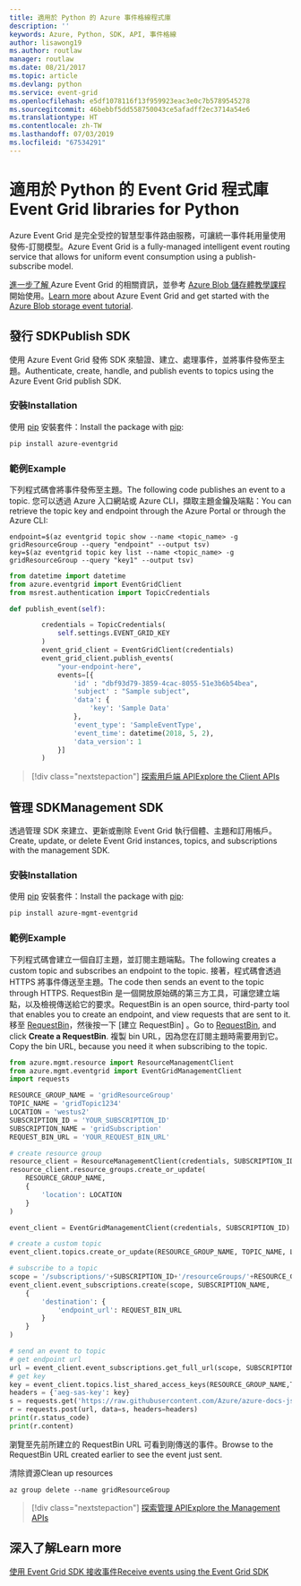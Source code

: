 ```yaml
---
title: 適用於 Python 的 Azure 事件格線程式庫
description: ''
keywords: Azure, Python, SDK, API, 事件格線
author: lisawong19
ms.author: routlaw
manager: routlaw
ms.date: 08/21/2017
ms.topic: article
ms.devlang: python
ms.service: event-grid
ms.openlocfilehash: e5df1078116f13f959923eac3e0c7b5789545278
ms.sourcegitcommit: 46bebbf5dd558750043ce5afadff2ec3714a54e6
ms.translationtype: HT
ms.contentlocale: zh-TW
ms.lasthandoff: 07/03/2019
ms.locfileid: "67534291"
---
```

# <a name="event-grid-libraries-for-python"></a><span data-ttu-id="024be-103">適用於 Python 的 Event Grid 程式庫</span><span class="sxs-lookup"><span data-stu-id="024be-103">Event Grid libraries for Python</span></span>


<span data-ttu-id="024be-104">Azure Event Grid 是完全受控的智慧型事件路由服務，可讓統一事件耗用量使用發佈-訂閱模型。</span><span class="sxs-lookup"><span data-stu-id="024be-104">Azure Event Grid is a fully-managed intelligent event routing service that allows for uniform event consumption using a publish-subscribe model.</span></span>

<span data-ttu-id="024be-105">[進一步了解 ](/azure/event-grid/overview)Azure Event Grid 的相關資訊，並參考 [Azure Blob 儲存體教學課程](/azure/storage/blobs/storage-blob-event-quickstart)開始使用。</span><span class="sxs-lookup"><span data-stu-id="024be-105">[Learn more](/azure/event-grid/overview) about Azure Event Grid and get started with the [Azure Blob storage event tutorial](/azure/storage/blobs/storage-blob-event-quickstart).</span></span> 

## <a name="publish-sdk"></a><span data-ttu-id="024be-106">發行 SDK</span><span class="sxs-lookup"><span data-stu-id="024be-106">Publish SDK</span></span>

<span data-ttu-id="024be-107">使用 Azure Event Grid 發佈 SDK 來驗證、建立、處理事件，並將事件發佈至主題。</span><span class="sxs-lookup"><span data-stu-id="024be-107">Authenticate, create, handle, and publish events to topics using the Azure Event Grid publish SDK.</span></span>

### <a name="installation"></a><span data-ttu-id="024be-108">安裝</span><span class="sxs-lookup"><span data-stu-id="024be-108">Installation</span></span> 

<span data-ttu-id="024be-109">使用 [pip](https://pip.pypa.io/en/stable/quickstart/) 安裝套件：</span><span class="sxs-lookup"><span data-stu-id="024be-109">Install the package with [pip](https://pip.pypa.io/en/stable/quickstart/):</span></span>

```bash
pip install azure-eventgrid
```

### <a name="example"></a><span data-ttu-id="024be-110">範例</span><span class="sxs-lookup"><span data-stu-id="024be-110">Example</span></span> 

<span data-ttu-id="024be-111">下列程式碼會將事件發佈至主題。</span><span class="sxs-lookup"><span data-stu-id="024be-111">The following code publishes an event to a topic.</span></span> <span data-ttu-id="024be-112">您可以透過 Azure 入口網站或 Azure CLI，擷取主題金鑰及端點：</span><span class="sxs-lookup"><span data-stu-id="024be-112">You can retrieve the topic key and endpoint through the Azure Portal or through the Azure CLI:</span></span>

```azurecli-interactive
endpoint=$(az eventgrid topic show --name <topic_name> -g gridResourceGroup --query "endpoint" --output tsv)
key=$(az eventgrid topic key list --name <topic_name> -g gridResourceGroup --query "key1" --output tsv)
```

```python
from datetime import datetime
from azure.eventgrid import EventGridClient
from msrest.authentication import TopicCredentials

def publish_event(self):

        credentials = TopicCredentials(
            self.settings.EVENT_GRID_KEY
        )
        event_grid_client = EventGridClient(credentials)
        event_grid_client.publish_events(
            "your-endpoint-here",
            events=[{
                'id' : "dbf93d79-3859-4cac-8055-51e3b6b54bea",
                'subject' : "Sample subject",
                'data': {
                    'key': 'Sample Data'
                },
                'event_type': 'SampleEventType',
                'event_time': datetime(2018, 5, 2),
                'data_version': 1
            }]
        )
```

> [!div class="nextstepaction"]
> [<span data-ttu-id="024be-113">探索用戶端 API</span><span class="sxs-lookup"><span data-stu-id="024be-113">Explore the Client APIs</span></span>](/python/api/overview/azure/eventgrid/client)

## <a name="management-sdk"></a><span data-ttu-id="024be-114">管理 SDK</span><span class="sxs-lookup"><span data-stu-id="024be-114">Management SDK</span></span>

<span data-ttu-id="024be-115">透過管理 SDK 來建立、更新或刪除 Event Grid 執行個體、主題和訂用帳戶。</span><span class="sxs-lookup"><span data-stu-id="024be-115">Create, update, or delete Event Grid instances, topics, and subscriptions with the management SDK.</span></span>

### <a name="installation"></a><span data-ttu-id="024be-116">安裝</span><span class="sxs-lookup"><span data-stu-id="024be-116">Installation</span></span> 

<span data-ttu-id="024be-117">使用 [pip](https://pip.pypa.io/en/stable/quickstart/) 安裝套件：</span><span class="sxs-lookup"><span data-stu-id="024be-117">Install the package with [pip](https://pip.pypa.io/en/stable/quickstart/):</span></span>

```bash
pip install azure-mgmt-eventgrid
```

### <a name="example"></a><span data-ttu-id="024be-118">範例</span><span class="sxs-lookup"><span data-stu-id="024be-118">Example</span></span>

<span data-ttu-id="024be-119">下列程式碼會建立一個自訂主題，並訂閱主題端點。</span><span class="sxs-lookup"><span data-stu-id="024be-119">The following creates a custom topic and subscribes an endpoint to the topic.</span></span> <span data-ttu-id="024be-120">接著，程式碼會透過 HTTPS 將事件傳送至主題。</span><span class="sxs-lookup"><span data-stu-id="024be-120">The code then sends an event to the topic through HTTPS.</span></span>
<span data-ttu-id="024be-121">RequestBin 是一個開放原始碼的第三方工具，可讓您建立端點，以及檢視傳送給它的要求。</span><span class="sxs-lookup"><span data-stu-id="024be-121">RequestBin is an open source, third-party tool that enables you to create an endpoint, and view requests that are sent to it.</span></span> <span data-ttu-id="024be-122">移至 [RequestBin](https://requestbin.com)，然後按一下 [建立 RequestBin]  。</span><span class="sxs-lookup"><span data-stu-id="024be-122">Go to [RequestBin](https://requestbin.com), and click **Create a RequestBin**.</span></span> <span data-ttu-id="024be-123">複製 bin URL，因為您在訂閱主題時需要用到它。</span><span class="sxs-lookup"><span data-stu-id="024be-123">Copy the bin URL, because you need it when subscribing to the topic.</span></span>

```python
from azure.mgmt.resource import ResourceManagementClient
from azure.mgmt.eventgrid import EventGridManagementClient
import requests

RESOURCE_GROUP_NAME = 'gridResourceGroup'
TOPIC_NAME = 'gridTopic1234'
LOCATION = 'westus2'
SUBSCRIPTION_ID = 'YOUR_SUBSCRIPTION_ID'
SUBSCRIPTION_NAME = 'gridSubscription'
REQUEST_BIN_URL = 'YOUR_REQUEST_BIN_URL'

# create resource group
resource_client = ResourceManagementClient(credentials, SUBSCRIPTION_ID)
resource_client.resource_groups.create_or_update(
    RESOURCE_GROUP_NAME,
    {
        'location': LOCATION
    }
)

event_client = EventGridManagementClient(credentials, SUBSCRIPTION_ID)

# create a custom topic
event_client.topics.create_or_update(RESOURCE_GROUP_NAME, TOPIC_NAME, LOCATION)

# subscribe to a topic
scope = '/subscriptions/'+SUBSCRIPTION_ID+'/resourceGroups/'+RESOURCE_GROUP_NAME+'/providers/Microsoft.EventGrid/topics/'+TOPIC_NAME
event_client.event_subscriptions.create(scope, SUBSCRIPTION_NAME,
    {
        'destination': {
            'endpoint_url': REQUEST_BIN_URL
        }
    }
)

# send an event to topic
# get endpoint url
url = event_client.event_subscriptions.get_full_url(scope, SUBSCRIPTION_NAME).endpoint_url
# get key
key = event_client.topics.list_shared_access_keys(RESOURCE_GROUP_NAME,TOPIC_NAME).key1
headers = {'aeg-sas-key': key}
s = requests.get('https://raw.githubusercontent.com/Azure/azure-docs-json-samples/master/event-grid/customevent.json')
r = requests.post(url, data=s, headers=headers)
print(r.status_code)
print(r.content)
```
<span data-ttu-id="024be-124">瀏覽至先前所建立的 RequestBin URL 可看到剛傳送的事件。</span><span class="sxs-lookup"><span data-stu-id="024be-124">Browse to the RequestBin URL created earlier to see the event just sent.</span></span>

<span data-ttu-id="024be-125">清除資源</span><span class="sxs-lookup"><span data-stu-id="024be-125">Clean up resources</span></span>
```azurecli-interactive
az group delete --name gridResourceGroup
```

> [!div class="nextstepaction"]
> [<span data-ttu-id="024be-126">探索管理 API</span><span class="sxs-lookup"><span data-stu-id="024be-126">Explore the Management APIs</span></span>](/python/api/overview/azure/eventgrid/management)

## <a name="learn-more"></a><span data-ttu-id="024be-127">深入了解</span><span class="sxs-lookup"><span data-stu-id="024be-127">Learn more</span></span>

[<span data-ttu-id="024be-128">使用 Event Grid SDK 接收事件</span><span class="sxs-lookup"><span data-stu-id="024be-128">Receive events using the Event Grid SDK</span></span>](/azure/event-grid/receive-events)
